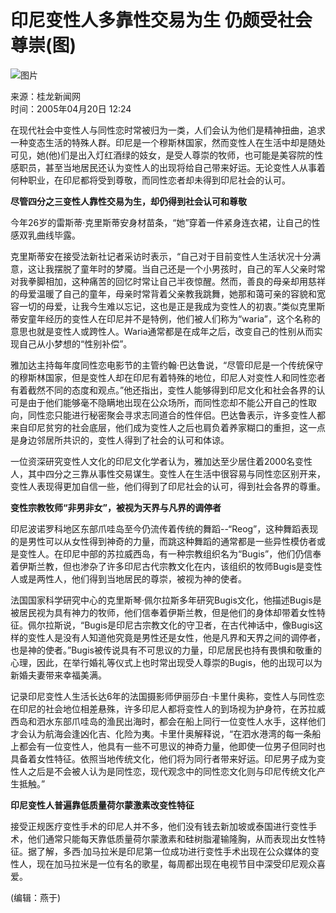 # 印尼变性人多靠性交易为生 仍颇受社会尊崇(图)

![图片](http://image2.sina.com.cn/dy/s/2005-04-01/1112340826_lWaOp4.jpg)

来源：桂龙新闻网  
时间：2005年04月20日 12:24  

在现代社会中变性人与同性恋时常被归为一类，人们会认为他们是精神扭曲，追求一种变态生活的特殊人群。印尼是一个穆斯林国家，然而变性人在生活中却是随处可见，她(他)们是出入灯红酒绿的妓女，是受人尊崇的牧师，也可能是美容院的性感职员，甚至当地居民还认为变性人的出现将给自己带来好运。无论变性人从事着何种职业，在印尼都将受到尊敬，而同性恋者却未得到印尼社会的认可。

**尽管四分之三变性人靠性交易为生，却仍得到社会认可和尊敬**

今年26岁的雷斯蒂·克里斯蒂安身材苗条，“她”穿着一件紧身连衣裙，让自己的性感双乳曲线毕露。

克里斯蒂安在接受法新社记者采访时表示，“自己对于目前变性人生活状况十分满意，这让我摆脱了童年时的梦魇。当自己还是一个小男孩时，自己的军人父亲时常对我拳脚相加，这种痛苦的回忆时常让自己半夜惊醒。然而，善良的母亲却用慈祥的母爱温暖了自己的童年，母亲时常背着父亲教我跳舞，她那和蔼可亲的容貌和宽容一切的母爱，让我今生难以忘记，这也是正是我成为变性人的初衷。”类似克里斯蒂安童年经历的变性人在印尼并不是特例，他们被人们称为“waria”，这个名称的意思也就是变性人或跨性人。Waria通常都是在成年之后，改变自己的性别从而实现自己从小梦想的“性别补偿”。

雅加达主持每年度同性恋电影节的主管约翰·巴达鲁说，“尽管印尼是一个传统保守的穆斯林国家，但是变性人却在印尼有着特殊的地位，印尼人对变性人和同性恋者有着截然不同的态度和观点。”他还指出，变性人能够得到印尼文化和社会各界的认可是由于他们能够毫不隐瞒地出现在公众场所，而同性恋却不能公开自己的性取向，同性恋只能进行秘密聚会寻求志同道合的性伴侣。巴达鲁表示，许多变性人都来自印尼贫穷的社会底层，他们成为变性人之后也肩负着养家糊口的重担，这一点是身边邻居所共识的，变性人得到了社会的认可和体谅。

一位资深研究变性人文化的印尼文化学者认为，雅加达至少居住着2000名变性人，其中四分之三靠从事性交易谋生。变性人在生活中很容易与同性恋区别开来，变性人表现得更加自信一些，他们得到了印尼社会的认可，得到社会各界的尊重。

**变性宗教牧师“非男非女”，被视为天界与凡界的调停者**

印尼波诺罗科地区东部爪哇岛至今仍流传着传统的舞蹈--“Reog”，这种舞蹈表现的是男性可以从女性得到神奇的力量，而跳这种舞蹈的通常都是一些异性模仿者或是变性人。在印尼中部的苏拉威西岛，有一种宗教组织名为“Bugis”，他们仍信奉着伊斯兰教，但也渗杂了许多印尼古代宗教文化在内，该组织的牧师Bugis是变性人或是两性人，他们得到当地居民的尊崇，被视为神的使者。

法国国家科学研究中心的克里斯琴·佩尔拉斯多年研究Bugis文化，他描述Bugis是被居民视为具有神力的牧师，他们信奉着伊斯兰教，但是他们的身体却带着女性特征。佩尔拉斯说，“Bugis是印尼古宗教文化的守卫者，在古代神话中，像Bugis这样的变性人是没有人知道他究竟是男性还是女性，他是凡界和天界之间的调停者，也是神的使者。”Bugis被传说具有不可思议的力量，印尼居民也持有畏惧和敬重的心理，因此，在举行婚礼等仪式上也时常出现受人尊崇的Bugis，他的出现可以为新婚夫妻带来幸福美满。

记录印尼变性人生活长达6年的法国摄影师伊丽莎白·卡里什奥称，变性人与同性恋在印尼的社会地位相差悬殊，许多印尼人都将变性人的到场视为护身符，在苏拉威西岛和泗水东部爪哇岛的渔民出海时，都会在船上同行一位变性人水手，这样他们才会认为航海会逢凶化吉、化险为夷。卡里什奥解释说，“在泗水港湾的每一条船上都会有一位变性人，他具有一些不可思议的神奇力量，他即使一位男子但同时也具备着女性特征。依照当地传统文化，他们将为同行者带来好运。印尼男子成为变性人之后是不会被人认为是同性恋，现代观念中的同性恋文化则与印尼传统文化产生抵触。”

**印尼变性人普遍靠低质量荷尔蒙激素改变性特征**

接受正规医疗变性手术的印尼人并不多，他们没有钱去新加坡或泰国进行变性手术，他们通常只能每天靠低质量荷尔蒙激素和硅树脂灌输隆胸，从而表现出女性特征。据了解，多西·加马拉米是印尼第一位成功进行变性手术出现在公众媒体的变性人，现在加马拉米是一位有名的歌星，每周都出现在电视节目中深受印尼观众喜爱。

(编辑：燕于)
<!-- tcd_original_link https://news.sina.com.cn/cul/2005-04-20/12245888.html -->
